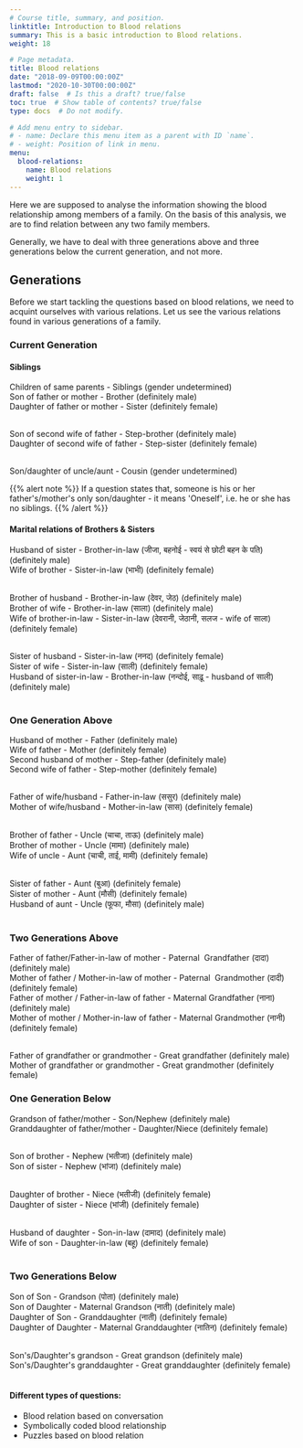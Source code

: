 ```yaml
---
# Course title, summary, and position.
linktitle: Introduction to Blood relations
summary: This is a basic introduction to Blood relations.
weight: 18

# Page metadata.
title: Blood relations
date: "2018-09-09T00:00:00Z"
lastmod: "2020-10-30T00:00:00Z"
draft: false  # Is this a draft? true/false
toc: true  # Show table of contents? true/false
type: docs  # Do not modify.

# Add menu entry to sidebar.
# - name: Declare this menu item as a parent with ID `name`.
# - weight: Position of link in menu.
menu:
  blood-relations:
    name: Blood relations
    weight: 1
---
```


Here we are supposed to analyse the information showing the blood relationship among members of a family. On the basis of this analysis, we are to find relation between any two family members. 

Generally, we have to deal with three generations above and three generations below the current generation, and not more.

## Generations

Before we start tackling the questions based on blood relations, we need to acquint ourselves with various relations. Let us see the various relations found in various generations of a family. 

### Current Generation

#### Siblings

Children of same parents -	Siblings (gender undetermined) <br>
Son of father or mother	-	Brother (definitely male)<br>
Daughter of father or mother - Sister (definitely female)<br><br>

Son of second wife of father - Step-brother (definitely male)<br>
Daughter of second wife of father -	Step-sister (definitely female)<br><br>

Son/daughter of uncle/aunt - Cousin (gender undetermined)<br>

{{% alert note %}}
If a question states that, someone is his or her father's/mother's only son/daughter - it means 'Oneself', i.e. he or she has no siblings. 
{{% /alert %}}

#### Marital relations of Brothers & Sisters 

Husband of sister - Brother-in-law (जीजा, बहनोई - स्वयं से छोटी बहन के पति) (definitely male)<br>
Wife of brother - Sister-in-law (भाभी) (definitely female)<br><br>

Brother of husband - Brother-in-law (देवर, जेठ) (definitely male)<br>
Brother of wife - Brother-in-law (साला)	(definitely male)<br>
Wife of brother-in-law - Sister-in-law (देवरानी, जेठानी, सलज - wife of साला) (definitely female)<br><br>

Sister of husband	- Sister-in-law (ननद) (definitely female)<br>
Sister of wife - Sister-in-law (साली) (definitely female)<br>
Husband of sister-in-law - Brother-in-law (नन्दोई, साढ़ू - husband of साली) (definitely male)<br><br>

### One Generation Above

Husband of mother	- Father (definitely male)<br>
Wife of father	- Mother (definitely female)<br>
Second husband of mother - Step-father (definitely male)<br>
Second wife of father	- Step-mother (definitely female)<br><br>
		
Father of wife/husband - Father-in-law (ससुर) (definitely male)<br>
Mother of wife/husband - Mother-in-law (सास) (definitely female)<br><br>

Brother of father - Uncle (चाचा, ताऊ) (definitely male)<br>
Brother of mother - Uncle (मामा) (definitely male)<br>
Wife of uncle - Aunt (चाची, ताई, मामी) (definitely female)<br><br>

Sister of father - Aunt (बुआ) (definitely female)<br>
Sister of mother - Aunt (मौसी) (definitely female)<br>
Husband of aunt - Uncle (फूफा, मौसा) (definitely male)<br><br>

### Two Generations Above

Father of father/Father-in-law of mother - Paternal  Grandfather (दादा) (definitely male)<br>
Mother of father / Mother-in-law of mother - Paternal  Grandmother (दादी) (definitely female)<br>
Father of mother / Father-in-law of father - Maternal Grandfather (नाना) (definitely male)<br>
Mother of mother / Mother-in-law of father - Maternal Grandmother (नानी) (definitely female)<br><br>

Father of grandfather or grandmother - Great grandfather (definitely male)<br>
Mother of grandfather or grandmother - Great grandmother (definitely female)<br>

### One Generation Below

Grandson of father/mother - Son/Nephew (definitely male)<br>
Granddaughter of father/mother - Daughter/Niece (definitely female)<br><br>

Son of brother - Nephew (भतीजा) (definitely male)<br>
Son of sister	- Nephew (भांजा) (definitely male)<br><br>

Daughter of brother - Niece (भतीजी) (definitely female)<br>
Daughter of sister - Niece (भांजी) (definitely female)<br><br>

Husband of daughter - Son-in-law (दामाद) (definitely male)<br>
Wife of son - Daughter-in-law (बहू) (definitely female)<br><br>

### Two Generations Below

Son of Son - Grandson (पोता) (definitely male)<br>
Son of Daughter - Maternal Grandson (नाती) (definitely male)<br>
Daughter of Son	- Granddaughter (नाती) (definitely female)<br>
Daughter of Daughter	- Maternal Granddaughter (नातिन) (definitely female)<br><br>

Son's/Daughter's grandson	- Great grandson (definitely male)<br>
Son's/Daughter's granddaughter - Great granddaughter (definitely female)<br><br>

#### Different types of questions:

* Blood relation based on conversation
* Symbolically coded blood relationship
* Puzzles based on blood relation 
